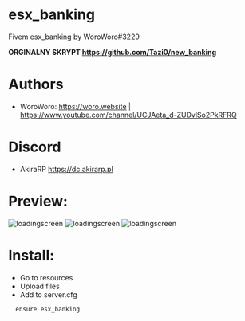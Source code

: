 # esx_banking
Fivem esx_banking by WoroWoro#3229

**ORGINALNY SKRYPT https://github.com/Tazi0/new_banking**

# Authors

* WoroWoro: https://woro.website | https://www.youtube.com/channel/UCJAeta_d-ZUDvlSo2PkRFRQ

# Discord 

* AkiraRP https://dc.akirarp.pl

# Preview:
![loadingscreen](https://tanieddosy.pl/banki/1.png)
![loadingscreen](https://tanieddosy.pl/banki/2.png)
![loadingscreen](https://tanieddosy.pl/banki/3.png)

# Install:

* Go to resources
* Upload files
* Add to server.cfg
```
  ensure esx_banking
```

